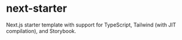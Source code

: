 # next-starter

Next.js starter template with support for TypeScript, Tailwind (with JIT
compilation), and Storybook.
